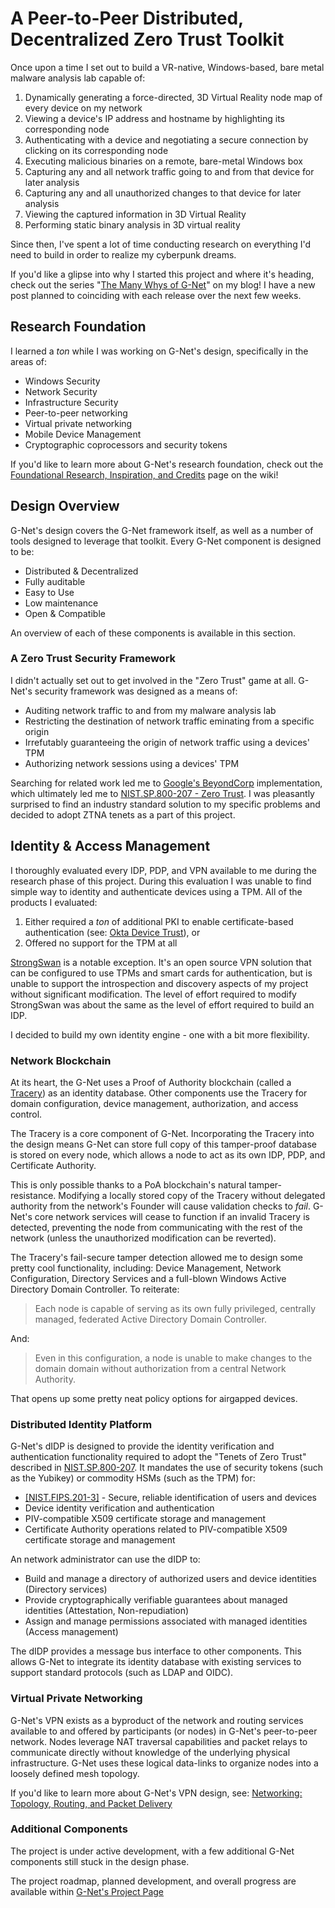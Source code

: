 # A Peer-to-Peer Distributed, Decentralized Zero Trust Toolkit

Once upon a time I set out to build a VR-native, Windows-based, bare metal malware analysis lab capable of:

1. Dynamically generating a force-directed, 3D Virtual Reality node map of every device on my network
2. Viewing a device's IP address and hostname by highlighting its corresponding node
3. Authenticating with a device and negotiating a secure connection by clicking on its corresponding node
4. Executing malicious binaries on a remote, bare-metal Windows box
5. Capturing any and all network traffic going to and from that device for later analysis
6. Capturing any and all unauthorized changes to that device for later analysis
7. Viewing the captured information in 3D Virtual Reality
8. Performing static binary analysis in 3D virtual reality

Since then, I've spent a lot of time conducting research on everything I'd need to build in order to realize my cyberpunk dreams.

If you'd like a glipse into why I started this project and where it's heading, check out the series "[The Many Whys of G-Net](https://www.gnzlabs.io/gnzlabs-blog/many-whys-g-net/)" on my blog! I have a new post planned to coinciding with each release over the next few weeks.

## Research Foundation

I learned a _ton_ while I was working on G-Net's design, specifically in the areas of:

* Windows Security
* Network Security
* Infrastructure Security
* Peer-to-peer networking
* Virtual private networking
* Mobile Device Management
* Cryptographic coprocessors and security tokens

If you'd like to learn more about G-Net's research foundation, check out the [Foundational Research, Inspiration, and Credits](https://github.com/jmg292/G-Net/wiki/Foundational-Research,-Inspiration,-and-Credits) page on the wiki!

## Design Overview

G-Net's design covers the G-Net framework itself, as well as a number of tools designed to leverage that toolkit. Every G-Net component is designed to be:

* Distributed & Decentralized
* Fully auditable
* Easy to Use
* Low maintenance
* Open & Compatible

An overview of each of these components is available in this section.

### A Zero Trust Security Framework

I didn't actually set out to get involved in the "Zero Trust" game at all. G-Net's security framework was designed as a means of:

* Auditing network traffic to and from my malware analysis lab
* Restricting the destination of network traffic eminating from a specific origin
* Irrefutably guaranteeing the origin of network traffic using a devices' TPM
* Authorizing network sessions using a devices' TPM

Searching for related work led me to [Google's BeyondCorp](https://storage.googleapis.com/pub-tools-public-publication-data/pdf/43231.pdf) implementation, which ultimately led me to [NIST.SP.800-207 - Zero Trust](https://nvlpubs.nist.gov/nistpubs/SpecialPublications/NIST.SP.800-207.pdf). I was pleasantly surprised to find an industry standard solution to my specific problems and decided to adopt ZTNA tenets as a part of this project.

## Identity & Access Management

I thoroughly evaluated every IDP, PDP, and VPN available to me during the research phase of this project. During this evaluation I was unable to find simple way to identity and authenticate devices using a TPM.  All of the products I evaluated:

1. Either required a _ton_ of additional PKI to enable certificate-based authentication (see: [Okta Device Trust](https://help.okta.com/en-us/Content/Topics/Mobile/Okta_Mobile_Device_Trust_Windows-desktop.htm)), or
2. Offered no support for the TPM at all

[StrongSwan](https://www.strongswan.org/) is a notable exception.  It's an open source VPN solution that can be configured to use TPMs and smart cards for authentication, but is unable to support the introspection and discovery aspects of my project without significant modification.  The level of effort required to modify StrongSwan was about the same as the level of effort required to build an IDP.

I decided to build my own identity engine - one with a bit more flexibility.

### Network Blockchain

At its heart, the G-Net uses a Proof of Authority blockchain (called a [Tracery](https://github.com/jmg292/G-Net/wiki/Traceries:-The-Network-Configuration-Blockchain)) as an identity database.  Other components use the Tracery for domain configuration, device management, authorization, and access control.

The Tracery is a core component of G-Net.  Incorporating the Tracery into the design means G-Net can store full copy of this tamper-proof database is stored on every node, which allows a node to act as its own IDP, PDP, and Certificate Authority.

This is only possible thanks to a PoA blockchain's natural tamper-resistance. Modifying a locally stored copy of the Tracery without delegated authority from the network's Founder will cause validation checks to _fail_. G-Net's core network services will cease to function if an invalid Tracery is detected, preventing the node from communicating with the rest of the network (unless the unauthorized modification can be reverted).

The Tracery's fail-secure tamper detection allowed me to design some pretty cool functionality, including: Device Management, Network Configuration, Directory Services and a full-blown Windows Active Directory Domain Controller. To reiterate: 

> Each node is capable of serving as its own fully privileged, centrally managed, federated Active Directory Domain Controller. 

And:

> Even in this configuration, a node is unable to make changes to the domain domain without authorization from a central Network Authority.

That opens up some pretty neat policy options for airgapped devices.

### Distributed Identity Platform

G-Net's dIDP is designed to provide the identity verification and authentication functionality required to adopt the "Tenets of Zero Trust" described in [NIST.SP.800-207](https://nvlpubs.nist.gov/nistpubs/SpecialPublications/NIST.SP.800-207.pdf). It mandates the use of security tokens (such as the Yubikey) or commodity HSMs (such as the TPM) for:

* [[NIST.FIPS.201-3]](https://nvlpubs.nist.gov/nistpubs/FIPS/NIST.FIPS.201-3.pdf) - Secure, reliable identification of users and devices
* Device identity verification and authentication
* PIV-compatible X509 certificate storage and management
* Certificate Authority operations related to PIV-compatible X509 certificate storage and management

An network administrator can use the dIDP to:

* Build and manage a directory of authorized users and device identities (Directory services)
* Provide cryptographically verifiable guarantees about managed identities (Attestation, Non-repudiation)
* Assign and manage permissions associated with managed identities (Access management)

The dIDP provides a message bus interface to other components.  This allows G-Net to integrate its identity database with existing services to support standard protocols (such as LDAP and OIDC).

### Virtual Private Networking

G-Net's VPN exists as a byproduct of the network and routing services available to and offered by participants (or nodes) in G-Net's peer-to-peer network. Nodes leverage NAT traversal capabilities and packet relays to communicate directly without knowledge of the underlying physical infrastructure. G-Net uses these logical data-links to organize nodes into a loosely defined mesh topology.

If you'd like to learn more about G-Net's VPN design, see: [Networking: Topology, Routing, and Packet Delivery](https://github.com/jmg292/G-Net/wiki/Networking:-Topology,-Routing,-and-Packet-Delivery)

### Additional Components

The project is under active development, with a few additional G-Net components still stuck in the design phase.

The project roadmap, planned development, and overall progress are available within [G-Net's Project Page](https://github.com/users/jmg292/projects/1)
